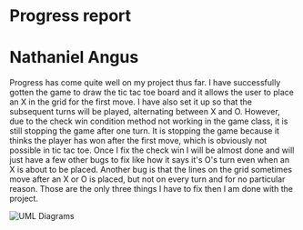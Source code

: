 # Progress report
# Nathaniel Angus
Progress has come quite well on my project thus far.  I have successfully gotten the game to draw the tic tac toe board and it allows the user to place an X in the grid for the first move.  I have also set it up so that the subsequent turns will be played, alternating between X and O.  However, due to the check win condition method not working in the game class, it is still stopping the game after one turn.  It is stopping the game because it thinks the player has won after the first move, which is obviously not possible in tic tac toe.  Once I fix the check win I will be almost done and will just have a few other bugs to fix like how it says it's O's turn even when an X is about to be placed.  Another bug is that the lines on the grid sometimes move after an X or O is placed, but not on every turn and for no particular reason.  Those are the only three things I have to fix then I am done with the project.

![UML Diagrams](https://drive.google.com/open?id=1-uJusvjAPa_xovfqDH-jpiizjwd7povf)
